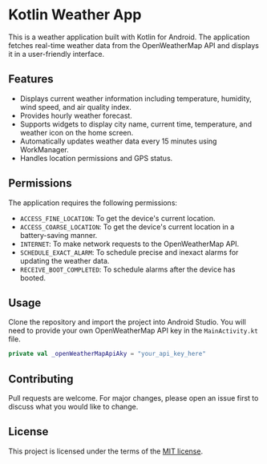 # Kotlin Weather App

This is a weather application built with Kotlin for Android. The application fetches real-time
weather data from the OpenWeatherMap API and displays it in a user-friendly interface.

## Features

- Displays current weather information including temperature, humidity, wind speed, and air quality
  index.
- Provides hourly weather forecast.
- Supports widgets to display city name, current time, temperature, and weather icon on the home
  screen.
- Automatically updates weather data every 15 minutes using WorkManager.
- Handles location permissions and GPS status.

## Permissions

The application requires the following permissions:

- `ACCESS_FINE_LOCATION`: To get the device's current location.
- `ACCESS_COARSE_LOCATION`: To get the device's current location in a battery-saving manner.
- `INTERNET`: To make network requests to the OpenWeatherMap API.
- `SCHEDULE_EXACT_ALARM`: To schedule precise and inexact alarms for updating the weather data.
- `RECEIVE_BOOT_COMPLETED`: To schedule alarms after the device has booted.

## Usage

Clone the repository and import the project into Android Studio. You will need to provide your own
OpenWeatherMap API key in the `MainActivity.kt` file.

```kotlin
private val _openWeatherMapApiAky = "your_api_key_here"
```

## Contributing

Pull requests are welcome. For major changes, please open an issue first to discuss what you would like to change.

## License

This project is licensed under the terms of the [MIT license](https://github.com/nureka-rodrigo/Kotlin-Weather-App/blob/main/LICENSE).